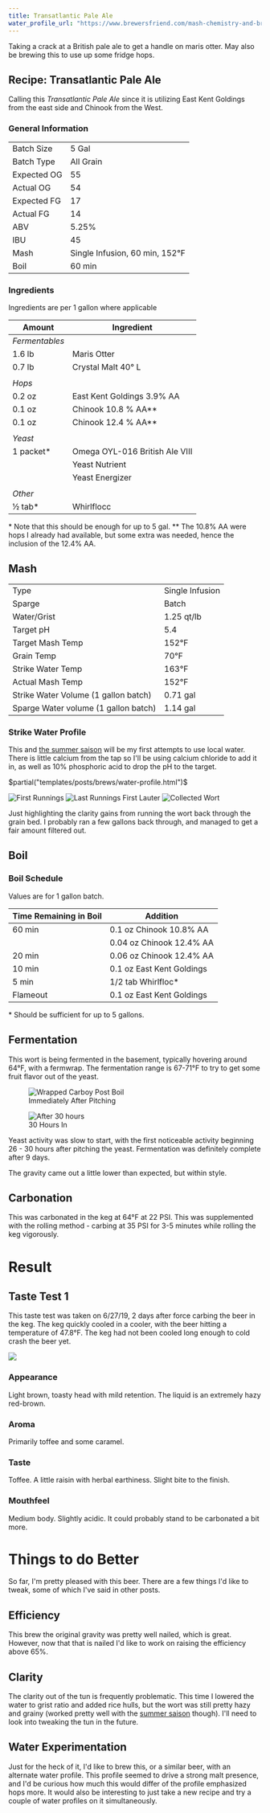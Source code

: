 ```yaml
---
title: Transatlantic Pale Ale
water_profile_url: "https://www.brewersfriend.com/mash-chemistry-and-brewing-water-calculator/?id=Q10RZY9"
---
```


Taking a crack at a British pale ale to get a handle on maris otter.
May also be brewing this to use up some fridge hops.

## Recipe: Transatlantic Pale Ale

Calling this _Transatlantic Pale Ale_ since it is utilizing East Kent 
Goldings from the east side and Chinook from the West.

### General Information

|             |           |
|-------------|-----------|
| Batch Size  | 5 Gal     |
| Batch Type  | All Grain |
| Expected OG | 55        |
| Actual OG   | 54        |
| Expected FG | 17        |
| Actual FG   | 14       |
| ABV         | 5.25%       |
| IBU         | 45        |
| Mash | Single Infusion, 60 min, 152&deg;F |
| Boil | 60 min |

### Ingredients

Ingredients are per 1 gallon where applicable

| Amount         | Ingredient                     |
|----------------|--------------------------------|
| _Fermentables_ |                                |
| 1.6 lb         | Maris Otter               |
| 0.7 lb         | Crystal Malt 40&deg; L    |
|                |                                |
| _Hops_         |                                |
| 0.2 oz         | East Kent Goldings 3.9% AA     |
| 0.1 oz         | Chinook 10.8 % AA\*\*           |
| 0.1 oz        | Chinook 12.4 % AA\*\*           |
|                |                                |
| _Yeast_        |                                |
| 1 packet\*     | Omega OYL-016 British Ale VIII |
|                | Yeast Nutrient                 |
|                | Yeast Energizer                |
|                |                                |
| _Other_        |                                |
| &frac12; tab\* | Whirlflocc                     |

\* Note that this should be enough for up to 5 gal.
\*\* The 10.8% AA were hops I already had available, but some extra
was needed, hence the inclusion of the 12.4% AA.

## Mash 

| | |
|-|-|
| Type | Single Infusion |
| Sparge | Batch |
| Water/Grist | 1.25 qt/lb |
| Target pH | 5.4  |
| Target Mash Temp | 152&deg;F |
| Grain Temp | 70&deg;F 
| Strike Water Temp | 163&deg;F |
| Actual Mash Temp | 152&deg;F |
| Strike Water Volume (1 gallon batch) | 0.71 gal |
| Sparge Water volume (1 gallon batch)  | 1.14 gal |

### Strike Water Profile

This and [the summer saison](2019-06-08-summer-saison.html) will be
my first attempts to use local water. There is little calcium from the tap
so I'll be using calcium chloride to add it in, as well as 10% phosphoric
acid to drop the pH to the target. 

$partial("templates/posts/brews/water-profile.html")$

<div class="grid-container">
  <img src="/images/posts/brews/2019-06-08-transatlantic-pale-ale/mash_1.jpg" alt="First Runnings">
  <img src="/images/posts/brews/2019-06-08-transatlantic-pale-ale/mash_2.jpg" alt="Last Runnings First Lauter">
  <img src="/images/posts/brews/2019-06-08-transatlantic-pale-ale/mash_3.jpg" alt="Collected Wort">
</div>

Just highlighting the clarity gains from running the wort back through
the grain bed. I probably ran a few gallons back through, and managed
to get a fair amount filtered out.

## Boil

### Boil Schedule

Values are for 1 gallon batch.

| Time Remaining in Boil | Addition                  |
|------------------------|---------------------------|
| 60 min                 | 0.1 oz Chinook 10.8% AA   |
|                        | 0.04 oz Chinook 12.4% AA  |
| 20 min                 | 0.06 oz Chinook 12.4% AA  |
| 10 min                 | 0.1 oz East Kent Goldings |
| 5 min                  | 1/2 tab Whirlfloc\*  |
| Flameout               | 0.1 oz East Kent Goldings |

\* Should be sufficient for up to 5 gallons.

## Fermentation

This wort is being fermented in the basement, typically hovering
around 64&deg;F, with a fermwrap. The fermentation range is 
67-71&deg;F to try to get some fruit flavor out of the yeast.

<div class="grid-container">
  <figure>
  <img src="/images/posts/brews/2019-06-08-transatlantic-pale-ale/fermentation_1.jpg" alt="Wrapped Carboy Post Boil">
  <figcaption>Immediately After Pitching</figcaption>
  </figure>
  <figure>
  <img src="/images/posts/brews/2019-06-08-transatlantic-pale-ale/fermentation_2.jpg" alt="After 30 hours">
  <figcaption>30 Hours In</figcaption>
  </figure>
</div>

Yeast activity was slow to start, with the first noticeable activity
beginning 26 - 30 hours after pitching the yeast. Fermentation was
definitely complete after 9 days.

The gravity came out a little lower than expected, but within style.

## Carbonation

This was carbonated in the keg at 64&deg;F at 22 PSI. This was
supplemented with the rolling method - carbing at 35 PSI for 3-5 minutes
while rolling the keg vigorously.

# Result

## Taste Test 1

This taste test was taken on 6/27/19, 2 days after force carbing the beer
in the keg. The keg quickly cooled in a cooler, with the beer hitting
a temperature of 47.8&deg;F. The keg had not been cooled long enough
to cold crash the beer yet.

<img src="/images/posts/brews/2019-06-08-transatlantic-pale-ale/beer_1.jpg" class="brew-photo">

### Appearance

Light brown, toasty head with mild retention. The liquid is an
extremely hazy red-brown.

### Aroma

Primarily toffee and some caramel.

### Taste

Toffee. A little raisin with herbal earthiness. Slight bite to the finish.

### Mouthfeel

Medium body. Slightly acidic. It could probably stand to be carbonated
a bit more.

# Things to do Better

So far, I'm pretty pleased with this beer. There are a few things I'd like
to tweak, some of which I've said in other posts.

## Efficiency

This brew the original gravity was pretty well nailed, which is great.
However, now that that is nailed I'd like to work on raising the
efficiency above 65%.

## Clarity

The clarity out of the tun is frequently problematic. This time I lowered
the water to grist ratio and added rice hulls, but the wort
was still pretty hazy and grainy (worked pretty well with the [summer
saison](./2019-06-08-summer-saison.html) though). I'll need to look
into tweaking the tun in the future.

## Water Experimentation

Just for the heck of it, I'd like to brew this, or a similar beer, with
an alternate water profile. This profile seemed to drive a strong malt
presence, and I'd be curious how much this would differ of the profile
emphasized hops more. It would also be interesting to just take a new
recipe and try a couple of water profiles on it simultaneously.

